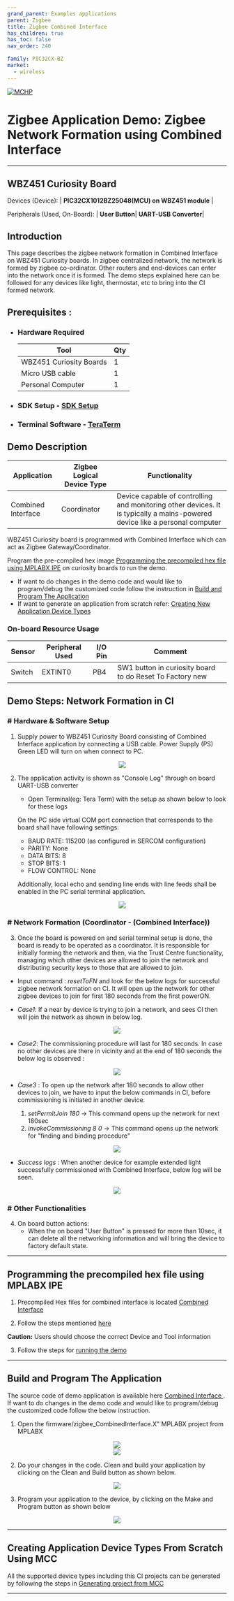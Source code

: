 ```yaml
---
grand_parent: Examples applications
parent: Zigbee
title: Zigbee Combined Interface
has_children: true
has_toc: false
nav_order: 240

family: PIC32CX-BZ
market:
  - wireless
---
```



[![MCHP](https://www.microchip.com/ResourcePackages/Microchip/assets/dist/images/logo.png)](https://www.microchip.com)
# Zigbee Application Demo: Zigbee Network Formation using Combined Interface

---
## WBZ451 Curiosity Board

Devices (Device): \| **PIC32CX1012BZ25048(MCU) on WBZ451 module**  \|

Peripherals (Used, On-Board): \| **User Button**\| **UART-USB Converter**\|

## Introduction

This page describes the zigbee network formation in Combined Interface on WBZ451 Curiosity boards. In zigbee centralized network, the network is formed by zigbee co-ordinator. Other routers and end-devices can enter into the network once it is formed. The demo steps explained here can be followed for any devices like light, thermostat, etc to bring into the CI formed network.

## Prerequisites :

+ ### Hardware Required

    |**Tool**                | **Qty**  |
    |------------------------| ---------|
    |WBZ451 Curiosity Boards  | 1         |
    |Micro USB cable         | 1        |
    |Personal Computer     | 1        |

+ ### SDK Setup -   [SDK Setup](../../docs/pic32cx_bz2_wbz45x_sdk_setup.md)

+ ### Terminal Software - [TeraTerm](https://ttssh2.osdn.jp/index.html.en)

## Demo Description

|**Application**                | **Zigbee Logical Device Type**  | **Functionality**|
|------------------------| ---------|---------|
|Combined Interface | Coordinator        |      Device capable of controlling and monitoring other devices. It is typically a mains-powered device like a personal computer|

WBZ451 Curiosity board is programmed with Combined Interface which can act as Zigbee Gateway/Coordinator.

Program the pre-compiled hex image [Programming the precompiled hex file using MPLABX IPE](#tasks) on curiosity boards to run the demo.


- If want to do changes in the demo code and would like to program/debug the customized code follow the instruction in [Build and Program The Application](#tasks_1)
- If want to generate an application from scratch refer: [Creating New Application Device Types](#tasks_3)

### On-board Resource Usage
| **Sensor**         | **Peripheral Used**                   | **I/O Pin**   | **Comment**                                                                                     |
| ------------------ | ------------------------------------- | ------------- | ----------------------------------------------------------------------------------------------                                                                          |
| Switch             | EXTINT0                               | PB4           | SW1 button in curiosity board to do Reset To Factory new                                         |

<a name="tasks_2">
</a>

## Demo Steps: Network Formation in CI

### # Hardware & Software Setup
1. Supply power to WBZ451 Curiosity Board consisting of Combined Interface application by connecting a USB cable. Power Supply (PS) Green LED will turn on when connect to PC.

     <div style="text-align:center"><img src="assets/Curiosity_USER_LED_USB.jpg" /></div>

2. The application activity is shown as "Console Log" through on board UART-USB converter
    - Open Terminal(eg: Tera Term) with the setup as shown below to look for these logs

    On the PC side virtual COM port connection that corresponds to the board shall have following settings:

    - BAUD RATE: 115200 (as configured in SERCOM configuration)
    - PARITY: None
    - DATA BITS: 8
    - STOP BITS: 1
    - FLOW CONTROL: None

    Additionally, local echo and sending line ends with line feeds shall be enabled in the PC serial terminal application.

     <div style="text-align:center"><img src="assets/terminal.png" /></div>

### # Network Formation (Coordinator  - (Combined Interface))

3. Once the board is powered on and serial terminal setup is done, the board is ready to be operated as a coordinator. It is responsible for initially forming the network and then, via the Trust Centre functionality, managing which other devices are allowed to join the network and distributing security keys to those that are allowed to join.

  * Input command : *resetToFN* and look for the below logs for successful zigbee network formation on CI. It will open up the network for other zigbee devices to join for first 180 seconds from the first powerON.

  * _Case1_: If a near by device is trying to join a network, and sees CI then will join the network as shown in below log.

  <div style="text-align:center"><img src="assets/combined_interface_establish_network.jpg" /></div>

  * _Case2_: The commissioning procedure will last for 180 seconds. In case no other devices are there in vicinity and at the end of 180 seconds the below log is observed :

  <div style="text-align:center"><img src="assets/ci_no_devices.jpg" /></div>

  * _Case3_ : To open up the network after 180 seconds to allow other devices to join, we have to input the below commands in CI, before commissioning is initiated in another device.

    1. *setPermitJoin 180*  -> This command opens up the network for next 180sec
    2. *invokeCommissioning 8 0*  -> This command opens up the network for "finding and binding procedure"

  <div style="text-align:center"><img src="assets/allow_device_join_manually.jpg" /></div>


  * _Success logs_ :  When another device for example extended light successfully commissioned with Combined Interface, below log will be seen.

  <div style="text-align:center"><img src="assets/success_logs_ci_ext_lights.jpg" /></div>

### # Other Functionalities

4. On board button actions:
    - When the on board "User Button" is pressed for more than 10sec, it can delete all the networking information and will bring the device to factory default state.

---
<a name="tasks">
</a>

## Programming the precompiled hex file using MPLABX IPE

1.  Precompiled Hex files for combined interface is located <a href="precompiled_hex/"> Combined Interface </a>

2.  Follow the steps mentioned [here](https://microchipdeveloper.com/ipe:programming-device)

 **Caution:** Users should choose the correct Device and Tool information

3. Follow the steps for [running the demo](#tasks_2)

---

<a name="tasks_1">
</a>

## Build and Program The Application

The source code of demo application is available here <a href="firmware"> Combined Interface </a>. If want to do changes in the demo code and would like to program/debug the customized code follow the below instruction.


1. Open the firmware/zigbee_CombinedInterface.X" MPLABX project from MPLABX

  <div style="text-align:center"><img src="../doc/resources/mplabx1.png" /></div>
  <div style="text-align:center"><img src="../doc/resources/mplabx.png" /></div>

2. Do your changes in the code. Clean and build your application by clicking on the Clean and Build button as shown below.
  <div style="text-align:center"><img src="../doc/resources/mplabx2.png" /></div>

3. Program your application to the device, by clicking on the Make and Program button as shown below
  <div style="text-align:center"><img src="../doc/resources/mplabx3.png" /></div>

---

<a name="tasks_3">
</a>

## Creating Application Device Types From Scratch Using MCC

All the supported device types including this CI projects can be generated by following the steps in <a href="../zigbee_project_generation.md"> Generating project from MCC

---

